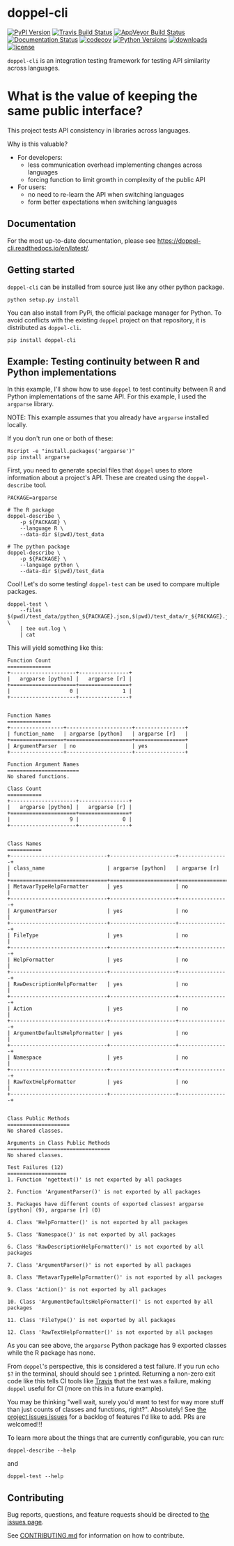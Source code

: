 # doppel-cli

[![PyPI Version](https://img.shields.io/pypi/v/doppel-cli.svg)](https://pypi.org/project/doppel-cli) [![Travis Build Status](https://img.shields.io/travis/jameslamb/doppel-cli.svg?label=travis&logo=travis&branch=master)](https://travis-ci.org/jameslamb/doppel-cli)
[![AppVeyor Build Status](https://img.shields.io/appveyor/ci/jameslamb/doppel-cli.svg?label=appveyor&logo=appveyor&branch=master)](https://ci.appveyor.com/project/jameslamb/doppel-cli) [![Documentation Status](https://readthedocs.org/projects/doppel-cli/badge/?version=latest)](https://doppel-cli.readthedocs.io/en/latest/?badge=latest) [![codecov](https://codecov.io/gh/jameslamb/doppel-cli/branch/master/graph/badge.svg)](https://codecov.io/gh/jameslamb/doppel-cli) [![Python Versions](https://img.shields.io/pypi/pyversions/doppel-cli.svg)](https://pypi.org/project/doppel-cli) [![downloads](https://img.shields.io/pypi/dm/doppel-cli.svg)](https://pypi.org/project/doppel-cli) [![license](https://img.shields.io/pypi/l/doppel-cli.svg)](https://pypi.org/project/doppel-cli)

`doppel-cli` is an integration testing framework for testing API similarity across languages.

# What is the value of keeping the same public interface?

This project tests API consistency in libraries across languages.

Why is this valuable?

* For developers:
    * less communication overhead implementing changes across languages
    * forcing function to limit growth in complexity of the public API
* For users:
    * no need to re-learn the API when switching languages
    * form better expectations when switching languages

## Documentation

For the most up-to-date documentation, please see https://doppel-cli.readthedocs.io/en/latest/.

## Getting started

`doppel-cli` can be installed from source just like any other python package.

```
python setup.py install
```

You can also install from PyPi, the official package manager for Python. To avoid conflicts with the existing `doppel` project on that repository, it is distributed as `doppel-cli`.

```
pip install doppel-cli
```

## Example: Testing continuity between R and Python implementations

In this example, I'll show how to use `doppel` to test continuity between R and Python implementations of the same API. For this example, I used the `argparse` library.

NOTE: This example assumes that you already have `argparse` installed locally.

If you don't run one or both of these:

```{shell}
Rscript -e "install.packages('argparse')"
pip install argparse
```

First, you need to generate special files that `doppel` uses to store information about a project's API. These are created using the `doppel-describe` tool.

```{shell}
PACKAGE=argparse

# The R package
doppel-describe \
    -p ${PACKAGE} \
    --language R \
    --data-dir $(pwd)/test_data

# The python package
doppel-describe \
    -p ${PACKAGE} \
    --language python \
    --data-dir $(pwd)/test_data
```

Cool! Let's do some testing! `doppel-test` can be used to compare multiple packages.

```{shell}
doppel-test \
    --files $(pwd)/test_data/python_${PACKAGE}.json,$(pwd)/test_data/r_${PACKAGE}.json \
    | tee out.log \
    | cat
```

This will yield something like this:

```{text}
Function Count
==============
+---------------------+----------------+
|   argparse [python] |   argparse [r] |
+=====================+================+
|                   0 |              1 |
+---------------------+----------------+


Function Names
==============
+-----------------+---------------------+----------------+
| function_name   | argparse [python]   | argparse [r]   |
+=================+=====================+================+
| ArgumentParser  | no                  | yes            |
+-----------------+---------------------+----------------+

Function Argument Names
=======================
No shared functions.

Class Count
===========
+---------------------+----------------+
|   argparse [python] |   argparse [r] |
+=====================+================+
|                   9 |              0 |
+---------------------+----------------+


Class Names
===========
+-------------------------------+---------------------+----------------+
| class_name                    | argparse [python]   | argparse [r]   |
+===============================+=====================+================+
| MetavarTypeHelpFormatter      | yes                 | no             |
+-------------------------------+---------------------+----------------+
| ArgumentParser                | yes                 | no             |
+-------------------------------+---------------------+----------------+
| FileType                      | yes                 | no             |
+-------------------------------+---------------------+----------------+
| HelpFormatter                 | yes                 | no             |
+-------------------------------+---------------------+----------------+
| RawDescriptionHelpFormatter   | yes                 | no             |
+-------------------------------+---------------------+----------------+
| Action                        | yes                 | no             |
+-------------------------------+---------------------+----------------+
| ArgumentDefaultsHelpFormatter | yes                 | no             |
+-------------------------------+---------------------+----------------+
| Namespace                     | yes                 | no             |
+-------------------------------+---------------------+----------------+
| RawTextHelpFormatter          | yes                 | no             |
+-------------------------------+---------------------+----------------+


Class Public Methods
====================
No shared classes.

Arguments in Class Public Methods
=================================
No shared classes.

Test Failures (12)
===================
1. Function 'ngettext()' is not exported by all packages

2. Function 'ArgumentParser()' is not exported by all packages

3. Packages have different counts of exported classes! argparse [python] (9), argparse [r] (0)

4. Class 'HelpFormatter()' is not exported by all packages

5. Class 'Namespace()' is not exported by all packages

6. Class 'RawDescriptionHelpFormatter()' is not exported by all packages

7. Class 'ArgumentParser()' is not exported by all packages

8. Class 'MetavarTypeHelpFormatter()' is not exported by all packages

9. Class 'Action()' is not exported by all packages

10. Class 'ArgumentDefaultsHelpFormatter()' is not exported by all packages

11. Class 'FileType()' is not exported by all packages

12. Class 'RawTextHelpFormatter()' is not exported by all packages
```

As you can see above, the `argparse` Python package has 9 exported classes while the R package has none.

From `doppel`'s perspective, this is considered a test failure. If you run `echo $?` in the terminal, should should see `1` printed. Returning a non-zero exit code like this tells CI tools like [Travis](https://travis-ci.org/) that the test was a failure, making `doppel` useful for CI (more on this in a future example).

You may be thinking "well wait, surely you'd want to test for way more stuff than just counts of classes and functions, right?". Absolutely! See [the project issues issues](https://github.com/jameslamb/doppel-cli/issues) for a backlog of features I'd like to add. PRs are welcomed!!!

To learn more about the things that are currently configurable, you can run:

```
doppel-describe --help
```

and

```
doppel-test --help
```

## Contributing

Bug reports, questions, and feature requests should be directed to [the issues page](https://github.com/jameslamb/doppel-cli/issues).

See [CONTRIBUTING.md](./CONTRIBUTING.md) for information on how to contribute.
